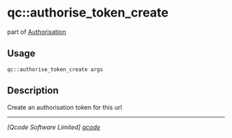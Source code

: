 qc::authorise_token_create
==========================

part of [Authorisation](../qc/wiki/AuthorisePage)

Usage
-----
`qc::authorise_token_create args`

Description
-----------
Create an authorisation token for this url

----------------------------------
*[Qcode Software Limited] [qcode]*

[qcode]: www.qcode.co.uk "Qcode Software"